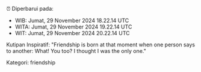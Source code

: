 ⏰ Diperbarui pada:
- WIB: Jumat, 29 November 2024 18.22.14 UTC
- WITA: Jumat, 29 November 2024 19.22.14 UTC
- WIT: Jumat, 29 November 2024 20.22.14 UTC

Kutipan Inspiratif:
"Friendship is born at that moment when one person says to another: What! You too? I thought I was the only one."


Kategori: friendship

